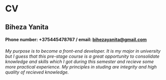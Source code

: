 # CV
## Biheza Yanita
#### Phone number: +375445478767 / email: bihezayanita@gmail.com
###### My purpose is to become a front-end developer. It is my major in university but I guess that this pre-stage course is a great opportunity to consolidate knowledge and skills which I got during this semester and recieve some more practical experience. My principles in studing are integrity and high quality of recieved knowledge.   
